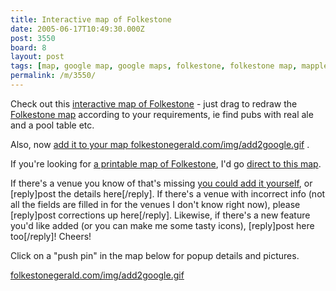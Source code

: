 ```yaml
---
title: Interactive map of Folkestone
date: 2005-06-17T10:49:30.000Z
post: 3550
board: 8
layout: post
tags: [map, google map, google maps, folkestone, folkestone map, mapplet, google mapplet, folkestone mapplet, pub mapplet, kent pub map, kent real ale map]
permalink: /m/3550/
---
```

Check out this <a href="http://www.folkestonegerald.com/map/">interactive map of Folkestone</a> - just drag to redraw the <a href="http://www.folkestonegerald.com/map/">Folkestone map</a> according to your requirements, ie find pubs with real ale and a pool table etc.

Also, now <a href="http://maps.google.com/ig/add?synd=mpl&pid=mpl&moduleurl=http://www.clarkeology.com/widgets/mapplet.xml">add it to your map <a href="http://www.folkestonegerald.com/img/add2google.gif</a> ">folkestonegerald.com/img/add2google.gif</a> </a>. 

If you're looking for <a href="http://maps.google.co.uk/maps?f=q&hl=en&q=folkestone&ll=51.079155,1.174078&spn=0.025344,0.082741">a printable map of Folkestone</a>, I'd go <a href="http://maps.google.co.uk/maps?f=q&hl=en&q=folkestone&ll=51.079155,1.174078&spn=0.025344,0.082741">direct to this map</a>.

If there's a venue you know of that's missing <a href="http://www.folkestonegerald.com/cgi-bin/calendar.cgi?table=venue&mode=add">you could add it yourself</a>, or [reply]post the details here[/reply]. If there's a venue with incorrect info (not all the fields are filled in for the venues I don't know right now), please [reply]post corrections up here[/reply]. Likewise, if there's a new feature you'd like added (or you can make me some tasty icons), [reply]post here too[/reply]! Cheers!

Click on a "push pin" in the map below for popup details and pictures.

<a href="/wiki/+a+href+http+www+folkestonegerald+com+img+add2google+gif+folkestonegerald+com+img+add2google+gif+a+"><a href="http://www.folkestonegerald.com/img/add2google.gif">folkestonegerald.com/img/add2google.gif</a> </a>
